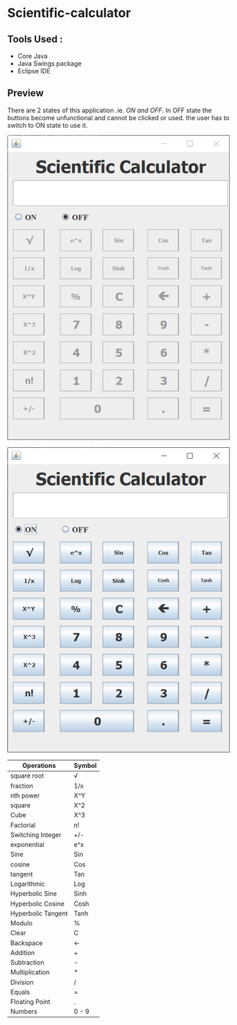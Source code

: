 # Scientific-calculator

## Tools Used :
  * Core Java
  * Java Swings package
  * Eclipse IDE
  
## Preview
  
  There are 2 states of this application .ie. _ON and OFF_.
  In OFF state the buttons become unfunctional and cannot be clicked or used.
  the user has to switch to ON state to use it.
  
  ![OFF state Image Preview](/Images/offimg.png)

  ![ON state Image Preview](/Images/onimg.png)

Operations | Symbol
---------- | ------
  square root | √ 
  fraction | 1/x
  nth power | X^Y
  square | X^2
  Cube | X^3
  Factorial | n!
  Switching Integer | +/-
  exponential | e^x
  Sine | Sin
  cosine | Cos
  tangent | Tan
  Logarithmic | Log
  Hyperbolic Sine | Sinh
  Hyperbolic Cosine | Cosh
  Hyperbolic Tangent | Tanh
   Modulo | %
  Clear | C
  Backspace | <-
  Addition | +
  Subtraction | -
  Multiplication | *
  Division | /
  Equals | =
  Floating Point | .
  Numbers | 0 - 9
  
